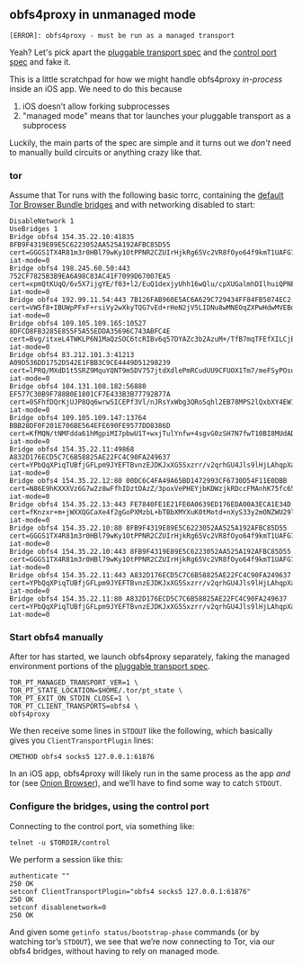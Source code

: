 ## obfs4proxy in unmanaged mode

```
[ERROR]: obfs4proxy - must be run as a managed transport
```

Yeah? Let's pick apart the [pluggable transport spec][pt-spec] and the
[control port spec][control-spec] and fake it.

[pt-spec]: https://gitweb.torproject.org/torspec.git/tree/pt-spec.txt
[control-spec]: https://gitweb.torproject.org/torspec.git/tree/control-spec.txt

This is a little scratchpad for how we might handle obfs4proxy _in-process_
inside an iOS app. We need to do this because

1. iOS doesn’t allow forking subprocesses
2. "managed mode" means that tor launches your pluggable transport as a subprocess

Luckily, the main parts of the spec are simple and it turns out we _don't_ need to
manually build circuits or anything crazy like that.

### tor

Assume that Tor runs with the following basic torrc, containing the
[default Tor Browser Bundle bridges](https://gitweb.torproject.org/builders/tor-browser-bundle.git/tree/Bundle-Data/PTConfigs/bridge_prefs.js)
and with networking disabled to start:

```
DisableNetwork 1
UseBridges 1
Bridge obfs4 154.35.22.10:41835 8FB9F4319E89E5C6223052AA525A192AFBC85D55 cert=GGGS1TX4R81m3r0HBl79wKy1OtPPNR2CZUIrHjkRg65Vc2VR8fOyo64f9kmT1UAFG7j0HQ iat-mode=0
Bridge obfs4 198.245.60.50:443 752CF7825B3B9EA6A98C83AC41F7099D67007EA5 cert=xpmQtKUqQ/6v5X7ijgYE/f03+l2/EuQ1dexjyUhh16wQlu/cpXUGalmhDIlhuiQPNEKmKw iat-mode=0
Bridge obfs4 192.99.11.54:443 7B126FAB960E5AC6A629C729434FF84FB5074EC2 cert=VW5f8+IBUWpPFxF+rsiVy2wXkyTQG7vEd+rHeN2jV5LIDNu8wMNEOqZXPwHdwMVEBdqXEw iat-mode=0
Bridge obfs4 109.105.109.165:10527 8DFCD8FB3285E855F5A55EDDA35696C743ABFC4E cert=Bvg/itxeL4TWKLP6N1MaQzSOC6tcRIBv6q57DYAZc3b2AzuM+/TfB7mqTFEfXILCjEwzVA iat-mode=0
Bridge obfs4 83.212.101.3:41213 A09D536DD1752D542E1FBB3C9CE4449D51298239 cert=lPRQ/MXdD1t5SRZ9MquYQNT9m5DV757jtdXdlePmRCudUU9CFUOX1Tm7/meFSyPOsud7Cw iat-mode=0
Bridge obfs4 104.131.108.182:56880 EF577C30B9F788B0E1801CF7E433B3B77792B77A cert=0SFhfDQrKjUJP8Qq6wrwSICEPf3Vl/nJRsYxWbg3QRoSqhl2EB78MPS2lQxbXY4EW1wwXA iat-mode=0
Bridge obfs4 109.105.109.147:13764 BBB28DF0F201E706BE564EFE690FE9577DD8386D cert=KfMQN/tNMFdda61hMgpiMI7pbwU1T+wxjTulYnfw+4sgvG0zSH7N7fwT10BI8MUdAD7iJA iat-mode=0
Bridge obfs4 154.35.22.11:49868 A832D176ECD5C7C6B58825AE22FC4C90FA249637 cert=YPbQqXPiqTUBfjGFLpm9JYEFTBvnzEJDKJxXG5Sxzrr/v2qrhGU4Jls9lHjLAhqpXaEfZw iat-mode=0
Bridge obfs4 154.35.22.12:80 00DC6C4FA49A65BD1472993CF6730D54F11E0DBB cert=N86E9hKXXXVz6G7w2z8wFfhIDztDAzZ/3poxVePHEYjbKDWzjkRDccFMAnhK75fc65pYSg iat-mode=0
Bridge obfs4 154.35.22.13:443 FE7840FE1E21FE0A0639ED176EDA00A3ECA1E34D cert=fKnzxr+m+jWXXQGCaXe4f2gGoPXMzbL+bTBbXMYXuK0tMotd+nXyS33y2mONZWU29l81CA iat-mode=0
Bridge obfs4 154.35.22.10:80 8FB9F4319E89E5C6223052AA525A192AFBC85D55 cert=GGGS1TX4R81m3r0HBl79wKy1OtPPNR2CZUIrHjkRg65Vc2VR8fOyo64f9kmT1UAFG7j0HQ iat-mode=0
Bridge obfs4 154.35.22.10:443 8FB9F4319E89E5C6223052AA525A192AFBC85D55 cert=GGGS1TX4R81m3r0HBl79wKy1OtPPNR2CZUIrHjkRg65Vc2VR8fOyo64f9kmT1UAFG7j0HQ iat-mode=0
Bridge obfs4 154.35.22.11:443 A832D176ECD5C7C6B58825AE22FC4C90FA249637 cert=YPbQqXPiqTUBfjGFLpm9JYEFTBvnzEJDKJxXG5Sxzrr/v2qrhGU4Jls9lHjLAhqpXaEfZw iat-mode=0
Bridge obfs4 154.35.22.11:80 A832D176ECD5C7C6B58825AE22FC4C90FA249637 cert=YPbQqXPiqTUBfjGFLpm9JYEFTBvnzEJDKJxXG5Sxzrr/v2qrhGU4Jls9lHjLAhqpXaEfZw iat-mode=0
```

### Start obfs4 manually

After tor has started, we launch obfs4proxy separately, faking the managed environment
portions of the [pluggable transport spec][pt-spec].

```
TOR_PT_MANAGED_TRANSPORT_VER=1 \
TOR_PT_STATE_LOCATION=$HOME/.tor/pt_state \
TOR_PT_EXIT_ON_STDIN_CLOSE=1 \
TOR_PT_CLIENT_TRANSPORTS=obfs4 \
obfs4proxy
```

We then receive some lines in `STDOUT` like the following, which basically gives you `ClientTransportPlugin`
lines:

```
CMETHOD obfs4 socks5 127.0.0.1:61876
```

In an iOS app, obfs4proxy will likely run
in the same process as the app _and_ tor (see [Onion Browser][onion-browser-impl]),
and we’ll have to find some way to catch `STDOUT`.

[onion-browser-impl]: https://github.com/OnionBrowser/iOS-OnionBrowser#implementation-notes

### Configure the bridges, using the control port

Connecting to the control port, via something like:

```
telnet -u $TORDIR/control
```

We perform a session like this:

```
authenticate ""
250 OK
setconf ClientTransportPlugin="obfs4 socks5 127.0.0.1:61876"
250 OK
setconf disablenetwork=0
250 OK
```

And given some `getinfo status/bootstrap-phase` commands (or by watching tor’s
`STDOUT`), we see that we’re now connecting to Tor, via our obfs4 bridges,
without having to rely on managed mode.

